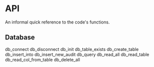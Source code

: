 # API

An informal quick reference to the code's functions.

## Database

db_connect
db_disconnect
db_init
db_table_exists
db_create_table
db_insert_into
db_insert_new_audit
db_query
db_read_all
db_read_table
db_read_col_from_table
db_delete_all